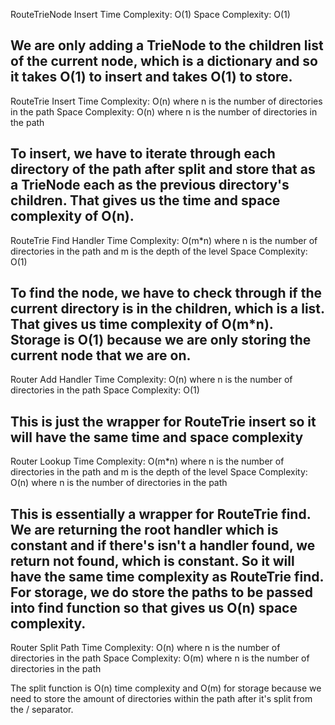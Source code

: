 RouteTrieNode Insert
Time Complexity: O(1)
Space Complexity: O(1)

We are only adding a TrieNode to the children list of the current node, which is a dictionary and so it takes O(1) to insert and takes O(1) to store.
--------------------------------------------------------------------------------
RouteTrie Insert
Time Complexity: O(n) where n is the number of directories in the path
Space Complexity: O(n) where n is the number of directories in the path

To insert, we have to iterate through each directory of the path after split and store that as a TrieNode each as the previous directory's children. That gives us the time and space complexity of O(n).
--------------------------------------------------------------------------------
RouteTrie Find Handler
Time Complexity: O(m*n) where n is the number of directories in the path and m is the depth of the level
Space Complexity: O(1)

To find the node, we have to check through if the current directory is in the children, which is a list. That gives us time complexity of O(m*n). Storage is O(1) because we are only storing the current node that we are on.
--------------------------------------------------------------------------------
Router Add Handler
Time Complexity: O(n) where n is the number of directories in the path
Space Complexity: O(1)

This is just the wrapper for RouteTrie insert so it will have the same time and space complexity
--------------------------------------------------------------------------------
Router Lookup
Time Complexity: O(m*n) where n is the number of directories in the path and m is the depth of the level
Space Complexity: O(n) where n is the number of directories in the path

This is essentially a wrapper for RouteTrie find. We are returning the root handler which is constant and if there's isn't a handler found, we return not found, which is constant. So it will have the same time complexity as RouteTrie find. For storage, we do store the paths to be passed into find function so that gives us O(n) space complexity.
--------------------------------------------------------------------------------
Router Split Path
Time Complexity: O(n) where n is the number of directories in the path
Space Complexity: O(m) where n is the number of directories in the path

The split function is O(n) time complexity and O(m) for storage because we need to store the amount of directories within the path after it's split from the / separator.
